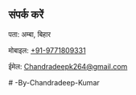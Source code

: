 <section id="contact">
  <h2>संपर्क करें</h2>
  <p>पता: अम्बा, बिहार</p>
  <p>मोबाइल: <a href="tel:+91-9771809331">+91-9771809331</a></p>
  <p>ईमेल: <a href="mailto:Chandradeepk264@gmail.com">Chandradeepk264@gmail.com</a></p>
</section># -By-Chandradeep-Kumar
